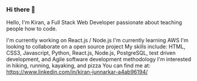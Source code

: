 ### Hi there 👋

Hello, I'm Kiran, a Full Stack Web Developer passionate about teaching people how to code.

I'm currently working on React.js / Node.js
I'm currently learning AWS
I'm looking to collaborate on a open source project
My skills include: HTML, CSS3, Javascript, Python, React.js, Node.js, PostgreSQL, test driven development, and Agile software development methodology
I'm interested in hiking, running, kayaking, and pizza
You can find me at: https://www.linkedin.com/in/kiran-junnarkar-a4ab96194/
